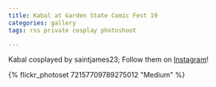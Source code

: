```yaml
---
title: Kabal at Garden State Comic Fest 19
categories: gallery
tags: rss private cosplay photoshoot

---
```


Kabal cosplayed by saintjames23; Follow them on [Instagram](https://www.instagram.com/saintjames23)!

{% flickr_photoset 72157709789275012 "Medium" %}